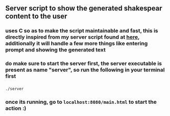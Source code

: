 ## Server script to show the generated shakespear content to the user

### uses C so as to make the script maintainable and fast, this is directly inspired from my server script found at [here](https://github.com/AyushChakraborty/C_http_server), additionally it will handle a few more things like entering prompt and showing the generated text

### do make sure to start the server first, the server executable is present as name "server", so run the following in your terminal first
### 
```sh
./server 
```

### once its running, go to ```localhost:8080/main.html``` to start the action :)